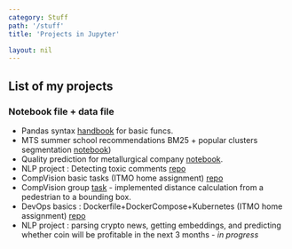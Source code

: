 ```yaml
---
category: Stuff
path: '/stuff'
title: 'Projects in Jupyter'

layout: nil
---
```

## List of my projects
### Notebook file + data file
* Pandas syntax [handbook](https://github.com/Mishquad/DS/blob/master/docs/_includes/jupyter/intro%20pandas_visual/pandas_and_visual_intro.ipynb) for basic funcs.
* MTS summer school recommendations BM25 + popular clusters segmentation [notebook](https://github.com/Mishquad/DS/blob/master/docs/_includes/jupyter/baseline-summer-school.ipynb))
* Quality prediction for metallurgical company [notebook](https://github.com/Mishquad/DS/blob/master/docs/_includes/jupyter/hackathon(task2).ipynb).
* NLP project : Detecting toxic comments [repo](https://github.com/Mishquad/nlp_project/tree/main)
* CompVision basic tasks (ITMO home assignment) [repo](https://github.com/Mishquad/processing_and_generating_images)
* CompVision group [task](https://github.com/Mishquad/EnhancedPedestrianDetection/tree/main) - implemented distance calculation from a pedestrian to a bounding box. 
* DevOps basics : Dockerfile+DockerCompose+Kubernetes (ITMO home assignment) [repo](https://github.com/Mishquad/devops-hw)
* NLP project : parsing crypto news, getting embeddings, and predicting whether coin will be profitable in the next 3 months - _in progress_

